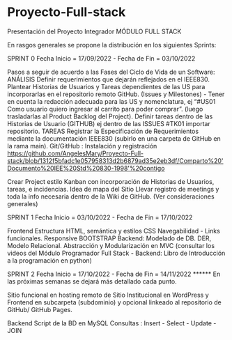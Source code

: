 # Proyecto-Full-stack
Presentación del Proyecto Integrador  MÓDULO FULL STACK

En rasgos generales se propone la distribución en los siguientes Sprints:

SPRINT 0
Fecha Inicio = 17/09/2022 -  Fecha de Fin = 03/10/2022

Pasos a seguir de acuerdo a las Fases del Ciclo de Vida de un Software:
ANÁLISIS
Definir requerimientos que dejarán reflejados en el IEEE830.
Plantear Historias de Usuarios y Tareas dependientes de las US para incorporarlas en el repositorio remoto GitHub. (Issues y Milestones) - Tener en cuenta la redacción adecuada para las US y nomenclatura, ej “#US01 Como usuario quiero ingresar al carrito para poder comprar”.  (luego trasladarlas al Product Backlog del Project).
Definir tareas dentro de las Historias de Usuario (GITHUB) ej dentro de las ISSUES  #TK01 importar repositorio.
TAREAS
Registrar la Especificación de Requerimientos mediante la documentación IEEE830 (subirlo en una carpeta de GitHub en la rama main).
Git/GitHub : Instalación y registración
https://github.com/AngelesMary/Proyecto-Full-stack/blob/1312f5bfadc1e057958313d2b6879ad35e2eb3df/Comparto%20'Documento%20IEE%20Std%20830-1998'%20contigo


Crear Project estilo Kanban con incorporación de Historias de Usuarios, tareas, e incidencias.
Idea de mapa del Sitio
Llevar registro de meetings y toda la info necesaria dentro de la Wiki de GitHub. (Ver consideraciones generales)

SPRINT 1
Fecha Inicio = 03/10/2022 -  Fecha de Fin = 17/10/2022

Frontend 
 Estructura HTML, semántica y estilos CSS
Navegabilidad - Links funcionales. Responsive
BOOTSTRAP
Backend: 
Modelado de DB. DER, Modelo Relacional. 
Abstracción y Modularización en MVC (consultar los videos del Módulo Programador Full Stack - Backend: Libro de Introducción a la programación en python)


SPRINT 2
Fecha Inicio = 17/10/2022 -  Fecha de Fin = 14/11/2022
****** En las próximas semanas se dejará más detallado cada punto.

Sitio funcional en hosting remoto de Sitio Institucional en WordPress y Frontend en subcarpeta (subdominio) y opcional linkeado al repositorio de GitHub/ GitHub Pages.

Backend
Script de la BD en MySQL
Consultas : Insert - Select - Update - JOIN

